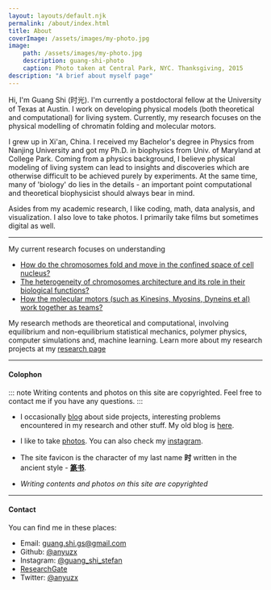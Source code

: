 ```yaml
---
layout: layouts/default.njk
permalink: /about/index.html
title: About
coverImage: /assets/images/my-photo.jpg
image:
    path: /assets/images/my-photo.jpg
    description: guang-shi-photo
    caption: Photo taken at Central Park, NYC. Thanksgiving, 2015
description: "A brief about myself page"
---
```


Hi, I'm Guang Shi (时光). I'm currently a postdoctoral fellow at the University of Texas at Austin. I work on developing physical models (both theoretical and computational) for living system. Currently, my research focuses on the physical modelling of chromatin folding and molecular motors.

I grew up in Xi'an, China. I received my Bachelor's degree in Physics from Nanjing University and got my Ph.D. in biophysics from Univ. of Maryland at College Park. Coming from a physics background, I believe physical modeling of living system can lead to insights and discoveries which are otherwise difficult to be achieved purely by experiments. At the same time, many of 'biology' do lies in the details - an important point computational and theoretical biophysicist should always bear in mind.

Asides from my academic research, I like coding, math, data analysis, and visualization. I also love to take photos. I primarily take films but sometimes digital as well.

---

My current research focuses on understanding
* [How do the chromosomes fold and move in the confined space of cell nucleus?](/research#3d-reconstruction-of-chromosomes)
* [The heterogeneity of chromosomes architecture and its role in their biological functions?](/research#fish-hi-c-paradox)
* [How the molecular motors (such as Kinesins, Myosins, Dyneins et al) work together as teams?](/research#multi-motor-system)

My research methods are theoretical and computational, involving equilibrium and non-equilibrium statistical mechanics, polymer physics, computer simulations and, machine learning. Learn more about my research projects at my [research page](/research)

---

#### Colophon

::: note
Writing contents and photos on this site are copyrighted. Feel free to contact me if you have any questions.
:::

* I occasionally [blog](/posts) about side projects, interesting problems encountered in my research and other stuff. My old blog is [here](https://biophyenvpol.wordpress.com/).

* I like to take [photos](/photos). You can also check my [instagram](https://www.instagram.com/guang_shi_stefan/).

* The site favicon is the character of my last name **时** written in the ancient style - [**篆书**](https://en.wikipedia.org/wiki/Seal_script).

* _Writing contents and photos on this site are copyrighted_

---

#### Contact
You can find me in these places:

* Email: guang.shi.gs@gmail.com
* Github: [@anyuzx](https://github.com/anyuzx)
* Instagram: [@guang_shi_stefan](https://www.instagram.com/guang_shi_stefan/)
* [ResearchGate](https://www.researchgate.net/profile/Guang_Shi8)
* Twitter: [@anyuzx](https://twitter.com/anyuzx)

